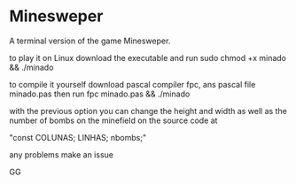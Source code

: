 # Minesweper
A terminal version of the game Minesweper.


to play it on Linux download the executable and run sudo chmod +x minado && ./minado



to compile it yourself download pascal compiler fpc, ans pascal file minado.pas then run fpc minado.pas && ./minado

with the previous option you can change the height and width as well as the number of bombs on the minefield on the source code at 

"const COLUNAS; LINHAS; nbombs;"


any problems make an issue 

GG
  
